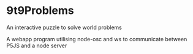 # 9t9Problems
An interactive puzzle to solve world problems

A webapp program utilising node-osc and ws to communicate between 
P5JS and a node server
